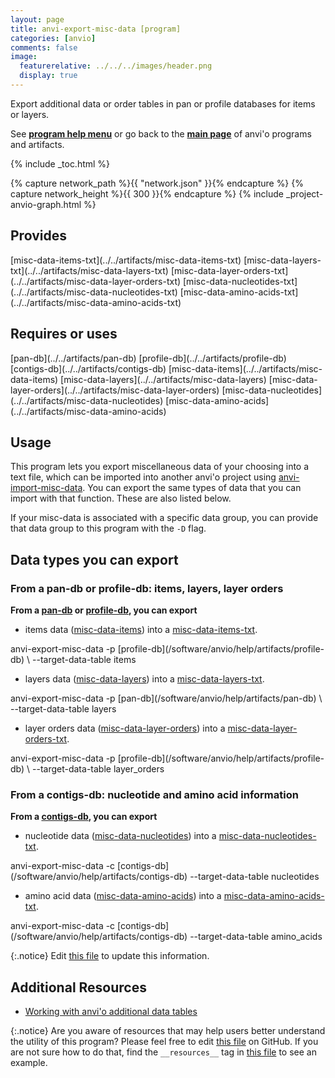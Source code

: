 ```yaml
---
layout: page
title: anvi-export-misc-data [program]
categories: [anvio]
comments: false
image:
  featurerelative: ../../../images/header.png
  display: true
---
```


Export additional data or order tables in pan or profile databases for items or layers.

See **[program help menu](../../../vignette#anvi-export-misc-data)** or go back to the **[main page](../../)** of anvi'o programs and artifacts.


{% include _toc.html %}
<div id="svg" class="subnetwork"></div>
{% capture network_path %}{{ "network.json" }}{% endcapture %}
{% capture network_height %}{{ 300 }}{% endcapture %}
{% include _project-anvio-graph.html %}


## Provides

<p style="text-align: left" markdown="1"><span class="artifact-p">[misc-data-items-txt](../../artifacts/misc-data-items-txt)</span> <span class="artifact-p">[misc-data-layers-txt](../../artifacts/misc-data-layers-txt)</span> <span class="artifact-p">[misc-data-layer-orders-txt](../../artifacts/misc-data-layer-orders-txt)</span> <span class="artifact-p">[misc-data-nucleotides-txt](../../artifacts/misc-data-nucleotides-txt)</span> <span class="artifact-p">[misc-data-amino-acids-txt](../../artifacts/misc-data-amino-acids-txt)</span></p>

## Requires or uses

<p style="text-align: left" markdown="1"><span class="artifact-r">[pan-db](../../artifacts/pan-db)</span> <span class="artifact-r">[profile-db](../../artifacts/profile-db)</span> <span class="artifact-r">[contigs-db](../../artifacts/contigs-db)</span> <span class="artifact-r">[misc-data-items](../../artifacts/misc-data-items)</span> <span class="artifact-r">[misc-data-layers](../../artifacts/misc-data-layers)</span> <span class="artifact-r">[misc-data-layer-orders](../../artifacts/misc-data-layer-orders)</span> <span class="artifact-r">[misc-data-nucleotides](../../artifacts/misc-data-nucleotides)</span> <span class="artifact-r">[misc-data-amino-acids](../../artifacts/misc-data-amino-acids)</span></p>

## Usage


This program lets you export miscellaneous data of your choosing into a text file, which can be imported into another anvi'o project using <span class="artifact-n">[anvi-import-misc-data](/software/anvio/help/programs/anvi-import-misc-data)</span>. You can export the same types of data that you can import with that function. These are also listed below.

If your misc-data is associated with a specific data group, you can provide that data group to this program with the `-D` flag. 

## Data types you can export 

### From a pan-db or profile-db: items, layers, layer orders

**From a <span class="artifact-n">[pan-db](/software/anvio/help/artifacts/pan-db)</span> or <span class="artifact-n">[profile-db](/software/anvio/help/artifacts/profile-db)</span>, you can export**

- items data (<span class="artifact-n">[misc-data-items](/software/anvio/help/artifacts/misc-data-items)</span>) into a <span class="artifact-n">[misc-data-items-txt](/software/anvio/help/artifacts/misc-data-items-txt)</span>. 

<div class="codeblock" markdown="1">
anvi&#45;export&#45;misc&#45;data &#45;p <span class="artifact&#45;n">[profile&#45;db](/software/anvio/help/artifacts/profile&#45;db)</span> \
                      &#45;&#45;target&#45;data&#45;table items 
</div>

- layers data (<span class="artifact-n">[misc-data-layers](/software/anvio/help/artifacts/misc-data-layers)</span>) into a <span class="artifact-n">[misc-data-layers-txt](/software/anvio/help/artifacts/misc-data-layers-txt)</span>.  

<div class="codeblock" markdown="1">
anvi&#45;export&#45;misc&#45;data &#45;p <span class="artifact&#45;n">[pan&#45;db](/software/anvio/help/artifacts/pan&#45;db)</span> \
                      &#45;&#45;target&#45;data&#45;table layers 
</div>

- layer orders data (<span class="artifact-n">[misc-data-layer-orders](/software/anvio/help/artifacts/misc-data-layer-orders)</span>) into a <span class="artifact-n">[misc-data-layer-orders-txt](/software/anvio/help/artifacts/misc-data-layer-orders-txt)</span>. 

<div class="codeblock" markdown="1">
anvi&#45;export&#45;misc&#45;data &#45;p <span class="artifact&#45;n">[profile&#45;db](/software/anvio/help/artifacts/profile&#45;db)</span> \
                      &#45;&#45;target&#45;data&#45;table layer_orders 
</div>

### From a contigs-db: nucleotide and amino acid information

**From a <span class="artifact-n">[contigs-db](/software/anvio/help/artifacts/contigs-db)</span>, you can export**

- nucleotide data (<span class="artifact-n">[misc-data-nucleotides](/software/anvio/help/artifacts/misc-data-nucleotides)</span>) into a <span class="artifact-n">[misc-data-nucleotides-txt](/software/anvio/help/artifacts/misc-data-nucleotides-txt)</span>.

<div class="codeblock" markdown="1">
anvi&#45;export&#45;misc&#45;data &#45;c <span class="artifact&#45;n">[contigs&#45;db](/software/anvio/help/artifacts/contigs&#45;db)</span> 
                      &#45;&#45;target&#45;data&#45;table nucleotides
</div>

- amino acid data (<span class="artifact-n">[misc-data-amino-acids](/software/anvio/help/artifacts/misc-data-amino-acids)</span>) into a <span class="artifact-n">[misc-data-amino-acids-txt](/software/anvio/help/artifacts/misc-data-amino-acids-txt)</span>.

<div class="codeblock" markdown="1">
anvi&#45;export&#45;misc&#45;data &#45;c <span class="artifact&#45;n">[contigs&#45;db](/software/anvio/help/artifacts/contigs&#45;db)</span> 
                      &#45;&#45;target&#45;data&#45;table amino_acids
</div>


{:.notice}
Edit [this file](https://github.com/merenlab/anvio/tree/master/anvio/docs/programs/anvi-export-misc-data.md) to update this information.


## Additional Resources


* [Working with anvi&#39;o additional data tables](http://merenlab.org/2017/12/11/additional-data-tables/#views-items-layers-orders-some-anvio-terminology)


{:.notice}
Are you aware of resources that may help users better understand the utility of this program? Please feel free to edit [this file](https://github.com/merenlab/anvio/tree/master/bin/anvi-export-misc-data) on GitHub. If you are not sure how to do that, find the `__resources__` tag in [this file](https://github.com/merenlab/anvio/blob/master/bin/anvi-interactive) to see an example.
